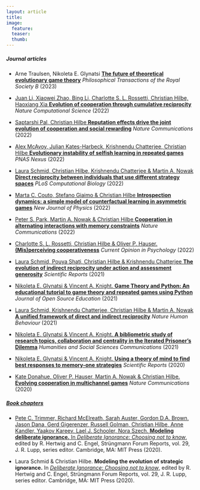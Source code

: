```yaml
---
layout: article
title:
image:
  feature:
  teaser:
  thumb:
---
```


<h5>Journal articles</h5>

- Arne Traulsen, Nikoleta E. Glynatsi [**The future of theoretical evolutionary game theory**](https://royalsocietypublishing.org/doi/full/10.1098/rstb.2021.0508)
_Philosophical Transactions of the Royal Society B_ (2023) <a href="papers/future_of_egt_Glynatsi_2023.pdf"><i class="fa fa-file-pdf-o"></i>

- Juan Li, Xiaowei Zhao, Bing Li, Charlotte S. L. Rossetti, Christian Hilbe, Haoxiang Xia
[**Evolution of cooperation through cumulative reciprocity**](https://www.nature.com/articles/s43588-022-00334-w)
_Nature Computational Science_ (2022) <a href="papers/CURE_ncs_2022.pdf"><i class="fa fa-file-pdf-o"></i>

- Saptarshi Pal, Christian Hilbe
[**Reputation effects drive the joint evolution of cooperation and social rewarding**](https://www.nature.com/articles/s41467-022-33551-y)
_Nature Communications_ (2022) <a href="papers/Pal_Rewards_NComms.pdf"><i class="fa fa-file-pdf-o"></i>

- Alex McAvoy, Julian Kates-Harbeck, Krishnendu Chatterjee, Christian Hilbe
[**Evolutionary instability of selfish learning in repeated games**](https://academic.oup.com/pnasnexus/article/1/4/pgac141/6650683)
_PNAS Nexus_ (2022) <a href="papers/McAvoy_PNASNexus_2022.pdf"><i class="fa fa-file-pdf-o"></i>

- Laura Schmid, Christian Hilbe, Krishnendu Chatterjee & Martin A. Nowak
[**Direct reciprocity between individuals that use different strategy spaces**](https://journals.plos.org/ploscompbiol/article?id=10.1371/journal.pcbi.1010149)
_PLoS Computational Biology_ (2022) <a href="papers/Schmid_PLosSCB_2022.pdf"><i class="fa fa-file-pdf-o"></i>

- Marta C. Couto, Stefano Giaimo & Christian Hilbe 
[**Introspection dynamics: a simple model of counterfactual learning in asymmetric games**](https://iopscience.iop.org/article/10.1088/1367-2630/ac6f76)
_New Journal of Physics_ (2022) <a href="papers/Introspection_NJP_2022.pdf"><i class="fa fa-file-pdf-o"></i>

- Peter S. Park, Martin A. Nowak & Christian Hilbe
[**Cooperation in alternating interactions with memory constraints**](https://www.nature.com/articles/s41467-022-28336-2)
_Nature Communications_ (2022) <a href="papers/Park_NComms_2022.pdf"><i class="fa fa-file-pdf-o"></i>

- Charlotte S. L. Rossetti, Christian Hilbe & Oliver P. Hauser.
[**(Mis)perceiving cooperativeness**](https://www.sciencedirect.com/science/article/pii/S2352250X21000920)
_Current Opinion in Psychology_ (2022) <a href="papers/Misperceiving_Cooperativeness.pdf"><i class="fa fa-file-pdf-o"></i>

- Laura Schmid, Pouya Shati, Christian Hilbe & Krishnendu Chatterjee 
[**The evolution of indirect reciprocity under action and assessment generosity**](https://www.nature.com/articles/s41598-021-96932-1)
_Scientific Reports_ (2021) <a href="papers/Evolution_of_indirect_reciprocity_under_action.pdf"><i class="fa fa-file-pdf-o"></i>

- Nikoleta E. Glynatsi & Vincent A. Knight.
[**Game Theory and Python: An educational tutorial to game theory and repeated games using Python**](https://jose.theoj.org/papers/10.21105/jose.00078)
_Journal of Open Source Education_ (2021) <a href="papers/Game_theory_and_python.pdf"><i class="fa fa-file-pdf-o"></i>

- Laura Schmid, Krishnendu Chatterjee, Christian Hilbe & Martin A. Nowak 
[**A unified framework of direct and indirect reciprocity**](https://www.nature.com/articles/s41562-021-01114-8)
_Nature Human Behaviour_ (2021) <a href="papers/Schmid_Nature_Human_Behaviour.pdf"><i class="fa fa-file-pdf-o"></i>

- Nikoleta E. Glynatsi & Vincent A. Knight.
[**A bibliometric study of research topics, collaboration and centrality in the Iterated Prisoner’s Dilemma**](https://www.nature.com/articles/s41599-021-00718-9)
_Humanities and Social Sciences Communications_ (2021) <a href="papers/bibliometric_study.pdf"><i class="fa fa-file-pdf-o"></i>

- Nikoleta E. Glynatsi & Vincent A. Knight.
[**Using a theory of mind to find best responses to memory-one strategies**](https://www.nature.com/articles/s41598-020-74181-y)
_Scientific Reports_ (2020) <a href="papers/using_a_theory_of_mind.pdf"><i class="fa fa-file-pdf-o"></i>

- Kate Donahue, Oliver P. Hauser, Martin A. Nowak & Christian Hilbe.
[**Evolving cooperation in multichannel games**](https://www.nature.com/articles/s41467-020-17730-3)
_Nature Communications_ (2020) <a href="papers/Donahue_NComms_2020.pdf"><i class="fa fa-file-pdf-o"></i>

<h5>Book chapters</h5>

- Pete C. Trimmer, Richard McElreath, Sarah Auster, Gordon D.A. Brown, Jason Dana, Gerd Gigerenzer, Russell Golman, Christian Hilbe, Anne Kandler, Yaakov Kareev, Lael J. Schooler, Nora Szech.
**Modeling deliberate ignorance.** In [_Deliberate Ignorance: Choosing not to know_](https://mitpress.mit.edu/books/deliberate-ignorance), edited by R. Hertwig and C. Engel, Strüngmann Forum Reports, vol. 29, J. R. Lupp, series editor. Cambridge, MA: MIT Press (2020).

- Laura Schmid & Christian Hilbe. 
**Modeling the evolution of strategic ignorance.** In [_Deliberate Ignorance: Choosing not to know_](https://mitpress.mit.edu/books/deliberate-ignorance), edited by R. Hertwig and C. Engel, Strüngmann Forum Reports, vol. 29, J. R. Lupp, series editor. Cambridge, MA: MIT Press (2020).
